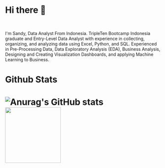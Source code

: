 <!-- ![CWS-full](https://user-images.githubusercontent.com/35327992/129471012-4400e56b-eda0-4143-971a-7b3214c0efc0.png) -->


<h1><b>Hi there</b> 👋 </h1><br>

I'm Sandy, Data Analyst From Indonesia. 
TripleTen Bootcamp Indonesia graduate and Entry-Level Data Analyst with experience in collecting, organizing, and analyzing data using Excel, Python, and SQL. Experienced in Pre-Processing Data, Data Exploratory Analysis (EDA), Business Analysis, Designing and Creating Visualization Dashboards, and applying Machine Learning to Business.

<h1><b>Github Stats</b><h1>

![Anurag's GitHub stats](https://github-readme-stats.vercel.app/api?username=sandys-ss&count_private=true)
<img height="180em" src="https://github-readme-stats-eight-theta.vercel.app/api/top-langs/?username=sandys-ss&layout=compact&langs_count=8"/>


